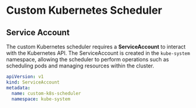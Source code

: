 # Custom Kubernetes Scheduler

## Service Account

The custom Kubernetes scheduler requires a **ServiceAccount** to interact with the Kubernetes API. The ServiceAccount is created in the `kube-system` namespace, allowing the scheduler to perform operations such as scheduling pods and managing resources within the cluster.

```yaml
apiVersion: v1
kind: ServiceAccount
metadata:
  name: custom-k8s-scheduler
  namespace: kube-system
